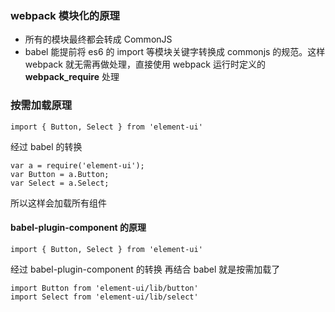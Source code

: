 ### webpack 模块化的原理
+ 所有的模块最终都会转成 CommonJS
+ babel 能提前将 es6 的 import 等模块关键字转换成 commonjs 的规范。这样 webpack 就无需再做处理，直接使用 webpack 运行时定义的 __webpack_require__ 处理
### 按需加载原理
```
import { Button, Select } from 'element-ui'
```
经过 babel 的转换
```
var a = require('element-ui');
var Button = a.Button;
var Select = a.Select;
```
所以这样会加载所有组件

#### babel-plugin-component 的原理

```
import { Button, Select } from 'element-ui'
```
经过 babel-plugin-component 的转换 再结合 babel 就是按需加载了

```
import Button from 'element-ui/lib/button'
import Select from 'element-ui/lib/select'
```
